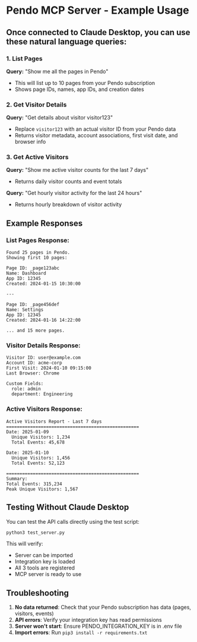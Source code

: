 # Pendo MCP Server - Example Usage

## Once connected to Claude Desktop, you can use these natural language queries:

### 1. List Pages
**Query:** "Show me all the pages in Pendo"
- This will list up to 10 pages from your Pendo subscription
- Shows page IDs, names, app IDs, and creation dates

### 2. Get Visitor Details
**Query:** "Get details about visitor visitor123"
- Replace `visitor123` with an actual visitor ID from your Pendo data
- Returns visitor metadata, account associations, first visit date, and browser info

### 3. Get Active Visitors
**Query:** "Show me active visitor counts for the last 7 days"
- Returns daily visitor counts and event totals

**Query:** "Get hourly visitor activity for the last 24 hours"
- Returns hourly breakdown of visitor activity

## Example Responses

### List Pages Response:
```
Found 25 pages in Pendo.
Showing first 10 pages:

Page ID: _page123abc
Name: Dashboard
App ID: 12345
Created: 2024-01-15 10:30:00

---

Page ID: _page456def
Name: Settings
App ID: 12345
Created: 2024-01-16 14:22:00

... and 15 more pages.
```

### Visitor Details Response:
```
Visitor ID: user@example.com
Account ID: acme-corp
First Visit: 2024-01-10 09:15:00
Last Browser: Chrome

Custom Fields:
  role: admin
  department: Engineering
```

### Active Visitors Response:
```
Active Visitors Report - Last 7 days
==================================================
Date: 2025-01-09
  Unique Visitors: 1,234
  Total Events: 45,678

Date: 2025-01-10
  Unique Visitors: 1,456
  Total Events: 52,123

==================================================
Summary:
Total Events: 315,234
Peak Unique Visitors: 1,567
```

## Testing Without Claude Desktop

You can test the API calls directly using the test script:

```bash
python3 test_server.py
```

This will verify:
- Server can be imported
- Integration key is loaded
- All 3 tools are registered
- MCP server is ready to use

## Troubleshooting

1. **No data returned**: Check that your Pendo subscription has data (pages, visitors, events)
2. **API errors**: Verify your integration key has read permissions
3. **Server won't start**: Ensure PENDO_INTEGRATION_KEY is in .env file
4. **Import errors**: Run `pip3 install -r requirements.txt`
